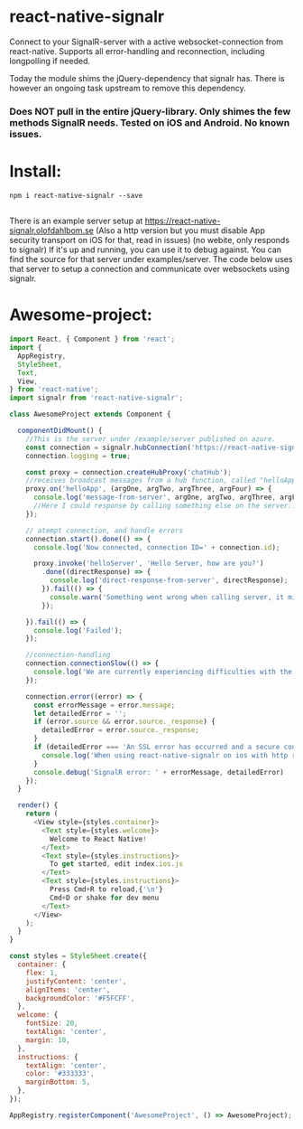 # react-native-signalr

Connect to your SignalR-server with a active websocket-connection from react-native.
Supports all error-handling and reconnection, including longpolling if needed.

Today the module shims the jQuery-dependency that signalr has.
There is however an ongoing task upstream to remove this dependency.

### Does NOT pull in the entire jQuery-library. Only shimes the few methods SignalR needs. Tested on iOS and Android. No known issues.

# Install:
```
npm i react-native-signalr --save
```

##
There is an example server setup at https://react-native-signalr.olofdahlbom.se (Also a http version but you must disable App security transport on iOS for that, read in issues) (no webite, only responds to signalr)
If it's up and running, you can use it to debug against.
You can find the source for that server under examples/server.
The code below uses that server to setup a connection and communicate over websockets using signalr.

# Awesome-project:

~~~js
import React, { Component } from 'react';
import {
  AppRegistry,
  StyleSheet,
  Text,
  View,
} from 'react-native';
import signalr from 'react-native-signalr';

class AwesomeProject extends Component {

  componentDidMount() {
    //This is the server under /example/server published on azure.
    const connection = signalr.hubConnection('https://react-native-signalr.olofdahlbom.se');
    connection.logging = true;

    const proxy = connection.createHubProxy('chatHub');
    //receives broadcast messages from a hub function, called "helloApp"
    proxy.on('helloApp', (argOne, argTwo, argThree, argFour) => {
      console.log('message-from-server', argOne, argTwo, argThree, argFour);
      //Here I could response by calling something else on the server...
    });

    // atempt connection, and handle errors
    connection.start().done(() => {
      console.log('Now connected, connection ID=' + connection.id);

      proxy.invoke('helloServer', 'Hello Server, how are you?')
        .done((directResponse) => {
          console.log('direct-response-from-server', directResponse);
        }).fail(() => {
          console.warn('Something went wrong when calling server, it might not be up and running?')
        });

    }).fail(() => {
      console.log('Failed');
    });

    //connection-handling
    connection.connectionSlow(() => {
      console.log('We are currently experiencing difficulties with the connection.')
    });

    connection.error((error) => {
      const errorMessage = error.message;
      let detailedError = '';
      if (error.source && error.source._response) {
        detailedError = error.source._response;
      }
      if (detailedError === 'An SSL error has occurred and a secure connection to the server cannot be made.') {
        console.log('When using react-native-signalr on ios with http remember to enable http in App Transport Security https://github.com/olofd/react-native-signalr/issues/14')
      }
      console.debug('SignalR error: ' + errorMessage, detailedError)
    });
  }

  render() {
    return (
      <View style={styles.container}>
        <Text style={styles.welcome}>
          Welcome to React Native!
        </Text>
        <Text style={styles.instructions}>
          To get started, edit index.ios.js
        </Text>
        <Text style={styles.instructions}>
          Press Cmd+R to reload,{'\n'}
          Cmd+D or shake for dev menu
        </Text>
      </View>
    );
  }
}

const styles = StyleSheet.create({
  container: {
    flex: 1,
    justifyContent: 'center',
    alignItems: 'center',
    backgroundColor: '#F5FCFF',
  },
  welcome: {
    fontSize: 20,
    textAlign: 'center',
    margin: 10,
  },
  instructions: {
    textAlign: 'center',
    color: '#333333',
    marginBottom: 5,
  },
});

AppRegistry.registerComponent('AwesomeProject', () => AwesomeProject);
~~~
